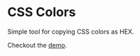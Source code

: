 # CSS Colors

Simple tool for copying CSS colors as HEX.

Checkout the [demo](https://barefootstache.github.io/css-colors/).
